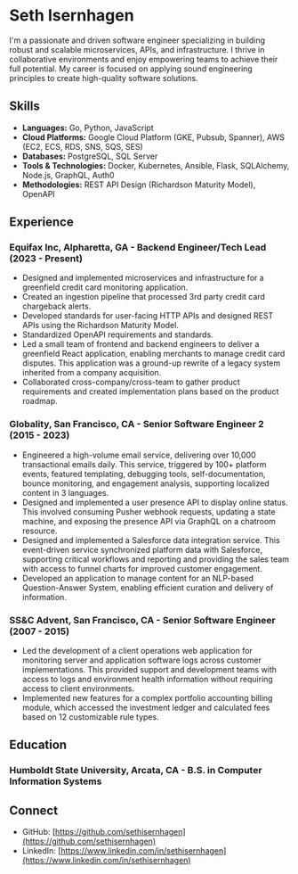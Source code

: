 # Seth Isernhagen

I'm a passionate and driven software engineer specializing in building robust and scalable microservices, APIs, and infrastructure.  I thrive in collaborative environments and enjoy empowering teams to achieve their full potential. My career is focused on applying sound engineering principles to create high-quality software solutions.

## Skills

* **Languages:** Go, Python, JavaScript
* **Cloud Platforms:** Google Cloud Platform (GKE, Pubsub, Spanner), AWS (EC2, ECS, RDS, SNS, SQS, SES)
* **Databases:** PostgreSQL, SQL Server
* **Tools & Technologies:** Docker, Kubernetes, Ansible, Flask, SQLAlchemy, Node.js, GraphQL, Auth0
* **Methodologies:** REST API Design (Richardson Maturity Model), OpenAPI

## Experience

### Equifax Inc, Alpharetta, GA - Backend Engineer/Tech Lead (2023 - Present)

* Designed and implemented microservices and infrastructure for a greenfield credit card monitoring application.
* Created an ingestion pipeline that processed 3rd party credit card chargeback alerts.
* Developed standards for user-facing HTTP APIs and designed REST APIs using the Richardson Maturity Model.
* Standardized OpenAPI requirements and standards.
* Led a small team of frontend and backend engineers to deliver a greenfield React application, enabling merchants to manage credit card disputes. This application was a ground-up rewrite of a legacy system inherited from a company acquisition.
* Collaborated cross-company/cross-team to gather product requirements and created implementation plans based on the product roadmap.

### Globality, San Francisco, CA - Senior Software Engineer 2 (2015 - 2023)

* Engineered a high-volume email service, delivering over 10,000 transactional emails daily. This service, triggered by 100+ platform events, featured templating, debugging tools, self-documentation, bounce monitoring, and engagement analysis, supporting localized content in 3 languages.
* Designed and implemented a user presence API to display online status. This involved consuming Pusher webhook requests, updating a state machine, and exposing the presence API via GraphQL on a chatroom resource.
* Designed and implemented a Salesforce data integration service. This event-driven service synchronized platform data with Salesforce, supporting critical workflows and reporting and providing the sales team with access to funnel charts for improved customer engagement.
* Developed an application to manage content for an NLP-based Question-Answer System, enabling efficient curation and delivery of information.

### SS&C Advent, San Francisco, CA - Senior Software Engineer (2007 - 2015)

* Led the development of a client operations web application for monitoring server and application software logs across customer implementations. This provided support and development teams with access to logs and environment health information without requiring access to client environments.
* Implemented new features for a complex portfolio accounting billing module, which accessed the investment ledger and calculated fees based on 12 customizable rule types.

## Education

### Humboldt State University, Arcata, CA - B.S. in Computer Information Systems

## Connect

* GitHub: [https://github.com/sethisernhagen](https://github.com/sethisernhagen)
* LinkedIn: [https://www.linkedin.com/in/sethisernhagen](https://www.linkedin.com/in/sethisernhagen)

